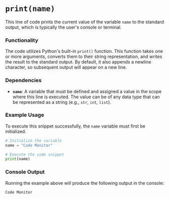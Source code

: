 
# `print(name)`

This line of code prints the current value of the variable `name` to the standard output, which is typically the user's console or terminal.

### Functionality

The code utilizes Python's built-in `print()` function. This function takes one or more arguments, converts them to their string representation, and writes the result to the standard output. By default, it also appends a newline character, so subsequent output will appear on a new line.

### Dependencies

-   **`name`**: A variable that must be defined and assigned a value in the scope where this line is executed. The value can be of any data type that can be represented as a string (e.g., `str`, `int`, `list`).

### Example Usage

To execute this snippet successfully, the `name` variable must first be initialized.

```python
# Initialize the variable
name = "Code Monitor"

# Execute the code snippet
print(name)
```

### Console Output

Running the example above will produce the following output in the console:

```console
Code Monitor
```
